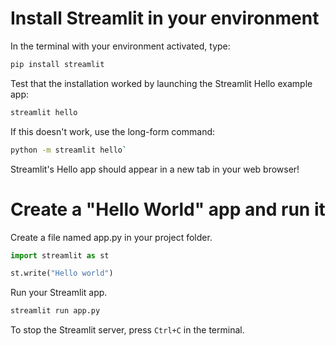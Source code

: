 # Install Streamlit in your environment

In the terminal with your environment activated, type:

```sh
pip install streamlit
```

Test that the installation worked by launching the Streamlit Hello example app:

```sh
streamlit hello
```

If this doesn't work, use the long-form command:

```sh
python -m streamlit hello`
```

<!--
```python
import streamlit
``` -->

Streamlit's Hello app should appear in a new tab in your web browser!

# Create a "Hello World" app and run it

Create a file named app.py in your project folder.

```python
import streamlit as st

st.write("Hello world")
```

Run your Streamlit app.

```sh
streamlit run app.py
```

To stop the Streamlit server, press `Ctrl+C` in the terminal.
